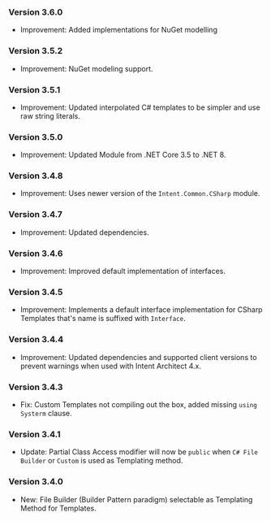 ### Version 3.6.0

- Improvement: Added implementations for NuGet modelling


### Version 3.5.2

- Improvement: NuGet modeling support.

### Version 3.5.1

- Improvement: Updated interpolated C# templates to be simpler and use raw string literals.

### Version 3.5.0

- Improvement: Updated Module from .NET Core 3.5 to .NET 8.

### Version 3.4.8

- Improvement: Uses newer version of the `Intent.Common.CSharp` module.

### Version 3.4.7

- Improvement: Updated dependencies.

### Version 3.4.6

- Improvement: Improved default implementation of interfaces.

### Version 3.4.5

- Improvement: Implements a default interface implementation for CSharp Templates that's name is suffixed with `Interface`.

### Version 3.4.4

- Improvement: Updated dependencies and supported client versions to prevent warnings when used with Intent Architect 4.x.

### Version 3.4.3
- Fix: Custom Templates not compiling out the box, added missing `using Systerm` clause. 

### Version 3.4.1

- Update: Partial Class Access modifier will now be `public` when `C# File Builder` or `Custom` is used as Templating method.

### Version 3.4.0

- New: File Builder (Builder Pattern paradigm) selectable as Templating Method for Templates.